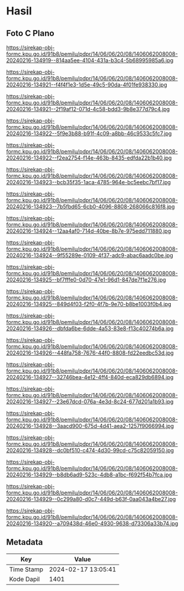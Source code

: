 # Hasil

## Foto C Plano

https://sirekap-obj-formc.kpu.go.id/91b8/pemilu/pdpr/14/06/06/20/08/1406062008008-20240216-134919--814aa5ee-4104-431a-b3c4-5b68995985a6.jpg

https://sirekap-obj-formc.kpu.go.id/91b8/pemilu/pdpr/14/06/06/20/08/1406062008008-20240216-134921--f4f4f1e3-1d5e-49c5-90da-4f01fe938330.jpg

https://sirekap-obj-formc.kpu.go.id/91b8/pemilu/pdpr/14/06/06/20/08/1406062008008-20240216-134921--2f19af12-071d-4c58-bdd3-9b8e377d79c4.jpg

https://sirekap-obj-formc.kpu.go.id/91b8/pemilu/pdpr/14/06/06/20/08/1406062008008-20240216-134922--5f9e3b88-b91f-4c09-a8bb-46c9533c5fc7.jpg

https://sirekap-obj-formc.kpu.go.id/91b8/pemilu/pdpr/14/06/06/20/08/1406062008008-20240216-134922--f2ea2754-f14e-463b-8435-edfda22b1b40.jpg

https://sirekap-obj-formc.kpu.go.id/91b8/pemilu/pdpr/14/06/06/20/08/1406062008008-20240216-134923--bcb35f35-1aca-4785-964e-bc5eebc7bf17.jpg

https://sirekap-obj-formc.kpu.go.id/91b8/pemilu/pdpr/14/06/06/20/08/1406062008008-20240216-134923--7b5fbd65-6cb0-4096-8808-268066c816f8.jpg

https://sirekap-obj-formc.kpu.go.id/91b8/pemilu/pdpr/14/06/06/20/08/1406062008008-20240216-134924--12aa4af0-714d-40be-8b7e-975edd711880.jpg

https://sirekap-obj-formc.kpu.go.id/91b8/pemilu/pdpr/14/06/06/20/08/1406062008008-20240216-134924--9f55289e-0109-4f37-adc9-abac6aadc0be.jpg

https://sirekap-obj-formc.kpu.go.id/91b8/pemilu/pdpr/14/06/06/20/08/1406062008008-20240216-134925--bf7fffe0-0d70-47e1-96d1-847de7f1e276.jpg

https://sirekap-obj-formc.kpu.go.id/91b8/pemilu/pdpr/14/06/06/20/08/1406062008008-20240216-134925--849d4f03-f2f0-4f7b-9e70-b8be1003f0b4.jpg

https://sirekap-obj-formc.kpu.go.id/91b8/pemilu/pdpr/14/06/06/20/08/1406062008008-20240216-134926--dbfda6be-6dde-4a53-83e8-f13c40274b6a.jpg

https://sirekap-obj-formc.kpu.go.id/91b8/pemilu/pdpr/14/06/06/20/08/1406062008008-20240216-134926--448fa758-7676-44f0-8808-fd22eedbc53d.jpg

https://sirekap-obj-formc.kpu.go.id/91b8/pemilu/pdpr/14/06/06/20/08/1406062008008-20240216-134927--32746bea-4e12-4ff4-840d-eca829db6894.jpg

https://sirekap-obj-formc.kpu.go.id/91b8/pemilu/pdpr/14/06/06/20/08/1406062008008-20240216-134927--23e67dcd-076a-4e3d-8c24-677d201a1b93.jpg

https://sirekap-obj-formc.kpu.go.id/91b8/pemilu/pdpr/14/06/06/20/08/1406062008008-20240216-134928--3aacd900-675d-4d41-aea2-1257f9066994.jpg

https://sirekap-obj-formc.kpu.go.id/91b8/pemilu/pdpr/14/06/06/20/08/1406062008008-20240216-134928--dc0bf510-c474-4d30-99cd-c75c82059150.jpg

https://sirekap-obj-formc.kpu.go.id/91b8/pemilu/pdpr/14/06/06/20/08/1406062008008-20240216-134929--b8db6ad9-523c-4db8-a1bc-f692f54b7fca.jpg

https://sirekap-obj-formc.kpu.go.id/91b8/pemilu/pdpr/14/06/06/20/08/1406062008008-20240216-134929--0c299a80-d0c7-449d-b63f-0aa043a4be27.jpg

https://sirekap-obj-formc.kpu.go.id/91b8/pemilu/pdpr/14/06/06/20/08/1406062008008-20240216-134920--a709438d-46e0-4930-9638-d73306a33b74.jpg


## Metadata

| Key        | Value               |
| ---------- | ------------------- |
| Time Stamp | 2024-02-17 13:05:41 |
| Kode Dapil | 1401                |



